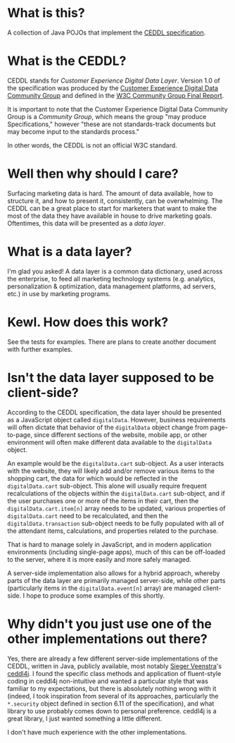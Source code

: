 # What is this?

A collection of Java POJOs that implement the [CEDDL specification](http://www.w3.org/2013/12/ceddl-201312.pdf).

# What is the CEDDL?

CEDDL stands for *Customer Experience Digital Data Layer*. Version 1.0 of the specification was produced by the [Customer Experience Digital Data Community Group](https://www.w3.org/community/custexpdata/) and defined in the [W3C Community Group Final Report](https://www.w3.org/community/custexpdata/2013/12/16/final-report-customer-experience-digital-data-layer-v1-0-ready/).

It is important to note that the Customer Experience Digital Data Community Group is a *Community Group*, which means the group "may produce Specifications," however "these are not standards-track documents but may become input to the standards process."

In other words, the CEDDL is not an official W3C standard.

# Well then why should I care?

Surfacing marketing data is hard. The amount of data available, how to structure it, and how to present it, consistently, can be overwhelming. The CEDDL can be a great place to start for marketers that want to make the most of the data they have available in house to drive marketing goals. Oftentimes, this data will be presented as a *data layer*. 

# What is a data layer?

I'm glad you asked! A data layer is a common data dictionary, used across the enterprise, to feed all marketing technology systems (e.g. analytics, personalization & optimization, data management platforms, ad servers, etc.) in use by marketing programs.

# Kewl. How does this work?

See the tests for examples. There are plans to create another document with further examples.

# Isn't the data layer supposed to be client-side?

According to the CEDDL specification, the data layer should be presented as a JavaScript object called `digitalData`. However, business requirements will often dictate that behavior of the `digitalData` object change from page-to-page, since different sections of the website, mobile app, or other environment will often make different data available to the `digitalData` object.

An example would be the `digitalData.cart` sub-object. As a user interacts with the website, they will likely add and/or remove various items to the shopping cart, the data for which would be reflected in the `digitalData.cart` sub-object. This alone will usually require frequent recalculations of the objects within the `digitalData.cart` sub-object, and if the user purchases one or more of the items in their cart, then the `digitalData.cart.item[n]` array needs to be updated, various properties of `digitalData.cart` need to be recalculated, and then the `digitalData.transaction` sub-object needs to be fully populated with all of the attendant items, calculations, and properties related to the purchase. 

That is hard to manage solely in JavaScript, and in modern application environments (including single-page apps), much of this can be off-loaded to the server, where it is more easily and more safely managed.

A server-side implementation also allows for a hybrid approach, whereby parts of the data layer are primarily managed server-side, while other parts (particularly items in the `digitalData.event[n]` array) are managed client-side. I hope to produce some examples of this shortly.

# Why didn't you just use one of the other implementations out there?

Yes, there are already a few different server-side implementations of the CEDDL, written in Java, publicly available, most notably [Sieger Veenstra](https://github.com/siegerveenstra)'s [ceddl4j](https://github.com/mirabeau-nl/ceddl4j). I found the specific class methods and application of fluent-style coding in ceddl4j non-intuitive and wanted a particular style that was familiar to my expectations, but there is absolutely nothing wrong with it (indeed, I took inspiration from several of its approaches, particularly the `*.security` object defined in section 6.11 of the specification), and what library to use probably comes down to personal preference. ceddl4j is a great library, I just wanted something a little different.

I don't have much experience with the other implementations.
